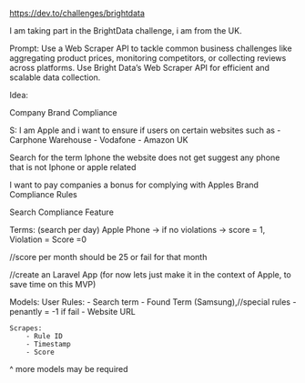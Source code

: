 
https://dev.to/challenges/brightdata

I am taking part in the BrightData challenge, i am from the UK.

Prompt:
Use a Web Scraper API to tackle common business challenges like aggregating 
product prices, monitoring competitors, 
or collecting reviews across platforms. 
Use Bright Data’s Web Scraper API for efficient and scalable data collection.


Idea:

Company Brand Compliance 

S: I am Apple and i want to ensure if users on certain websites such as
    - Carphone Warehouse
    - Vodafone
    - Amazon UK

Search for the term Iphone the website does not get suggest any phone that is not Iphone or apple related

I want to pay companies a bonus for complying with Apples Brand Compliance Rules

Search Compliance Feature


Terms: (search per day)
Apple Phone -> if no violations -> score = 1, Violation = Score =0


//score per month should be 25 or fail for that month


//create an Laravel App (for now lets just make it in the context of Apple, to save time on this MVP)


Models:
    User
    Rules:
        - Search term
        - Found Term (Samsung),//special rules
        - penantly = -1 if fail
        - Website URL

    Scrapes:
        - Rule ID
        - Timestamp
        - Score
    
^ more models may be required